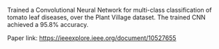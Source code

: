 Trained a Convolutional Neural Network for multi-class classification of tomato leaf diseases, over the Plant Village dataset. The trained CNN achieved a 95.8% accuracy.

Paper link: https://ieeexplore.ieee.org/document/10527655
